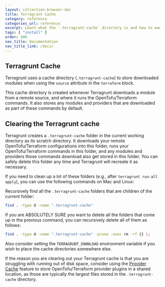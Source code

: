 ```yaml
---
layout: collection-browser-doc
title: Terragrunt Cache
category: reference
categories_url: reference
excerpt: Learn what the `.terragrunt-cache` directory is and how to manage it.
tags: [ "install" ]
order: 406
nav_title: Documentation
nav_title_link: /docs/
---
```


## Terragrunt Cache

Terragrunt uses a cache directory (`.terragrunt-cache`) to store downloaded modules when using the `source` attribute in the `terraform` block.

This cache directory is created whenever Terragrunt downloads a module from a remote source, and where it runs the OpenTofu/Terraform commands. It also stores any modules and providers that are downloaded as part of these commands by default.

## Clearing the Terragrunt cache

Terragrunt creates a `.terragrunt-cache` folder in the current working directory as its scratch directory. It downloads your remote OpenTofu/Terraform configurations into this folder, runs your OpenTofu/Terraform commands in this folder, and any modules and providers those commands download also get stored in this folder. You can safely delete this folder any time and Terragrunt will recreate it as necessary.

If you need to clean up a lot of these folders (e.g., after `terragrunt run-all apply`), you can use the following commands on Mac and Linux:

Recursively find all the `.terragrunt-cache` folders that are children of the current folder:

``` bash
find . -type d -name ".terragrunt-cache"
```

If you are ABSOLUTELY SURE you want to delete all the folders that come up in the previous command, you can recursively delete all of them as follows:

``` bash
find . -type d -name ".terragrunt-cache" -prune -exec rm -rf {} \;
```

Also consider setting the `TERRAGRUNT_DOWNLOAD` environment variable if you wish to place the cache directories somewhere else.

If the reason you are clearing out your Terragrunt cache is that you are struggling with running out of disk space, consider using the [Provider Cache](/docs/features/provider-cache-server/#provider-cache-server) feature to store OpenTofu/Terraform provider plugins in a shared location, as those are typically the largest files stored in the `.terragrunt-cache` directory.

